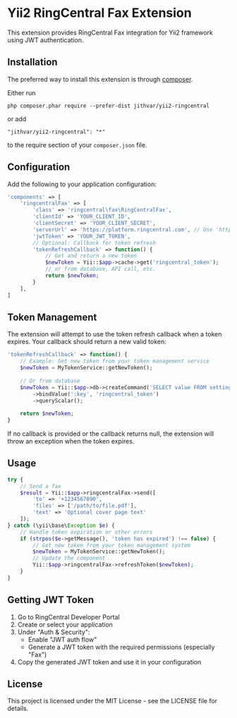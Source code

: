 # Yii2 RingCentral Fax Extension

This extension provides RingCentral Fax integration for Yii2 framework using JWT authentication.

## Installation

The preferred way to install this extension is through [composer](http://getcomposer.org/download/).

Either run

```
php composer.phar require --prefer-dist jithvar/yii2-ringcentral
```

or add

```
"jithvar/yii2-ringcentral": "*"
```

to the require section of your `composer.json` file.

## Configuration

Add the following to your application configuration:

```php
'components' => [
    'ringcentralFax' => [
        'class' => 'ringcentral\fax\RingCentralFax',
        'clientId' => 'YOUR_CLIENT_ID',
        'clientSecret' => 'YOUR_CLIENT_SECRET',
        'serverUrl' => 'https://platform.ringcentral.com', // Use 'https://platform.devtest.ringcentral.com' for sandbox
        'jwtToken' => 'YOUR_JWT_TOKEN',
        // Optional: Callback for token refresh
        'tokenRefreshCallback' => function() {
            // Get and return a new token
            $newToken = Yii::$app->cache->get('ringcentral_token');
            // or from database, API call, etc.
            return $newToken;
        }
    ],
]
```

## Token Management

The extension will attempt to use the token refresh callback when a token expires. Your callback should return a new valid token:

```php
'tokenRefreshCallback' => function() {
    // Example: Get new token from your token management service
    $newToken = MyTokenService::getNewToken();
    
    // Or from database
    $newToken = Yii::$app->db->createCommand('SELECT value FROM settings WHERE key = :key')
        ->bindValue(':key', 'ringcentral_token')
        ->queryScalar();
    
    return $newToken;
}
```

If no callback is provided or the callback returns null, the extension will throw an exception when the token expires.

## Usage

```php
try {
    // Send a fax
    $result = Yii::$app->ringcentralFax->send([
        'to' => '+1234567890',
        'files' => ['/path/to/file.pdf'],
        'text' => 'Optional cover page text'
    ]);
} catch (\yii\base\Exception $e) {
    // Handle token expiration or other errors
    if (strpos($e->getMessage(), 'token has expired') !== false) {
        // Get new token from your token management system
        $newToken = MyTokenService::getNewToken();
        // Update the component
        Yii::$app->ringcentralFax->refreshToken($newToken);
    }
}
```

## Getting JWT Token

1. Go to RingCentral Developer Portal
2. Create or select your application
3. Under "Auth & Security":
   - Enable "JWT auth flow"
   - Generate a JWT token with the required permissions (especially "Fax")
4. Copy the generated JWT token and use it in your configuration

## License

This project is licensed under the MIT License - see the LICENSE file for details.
